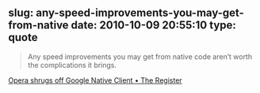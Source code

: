 slug: any-speed-improvements-you-may-get-from-native
date: 2010-10-09 20:55:10
type: quote
---

> Any speed improvements you may get from native code aren’t worth the complications it brings.

[Opera shrugs off Google Native Client • The Register](http://www.theregister.co.uk/2010/10/01/opera_on_google_native_client/)
